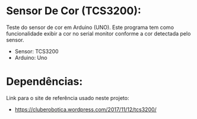 # Sensor De Cor (TCS3200):

 Teste do sensor de cor em Arduino (UNO).
 Este programa tem como funcionalidade exibir a cor no serial monitor conforme a cor detectada pelo sensor.

 - Sensor: TCS3200
 - Arduino: Uno


# Dependências:

Link para o site de referência usado neste projeto:
- https://cluberobotica.wordpress.com/2017/11/12/tcs3200/